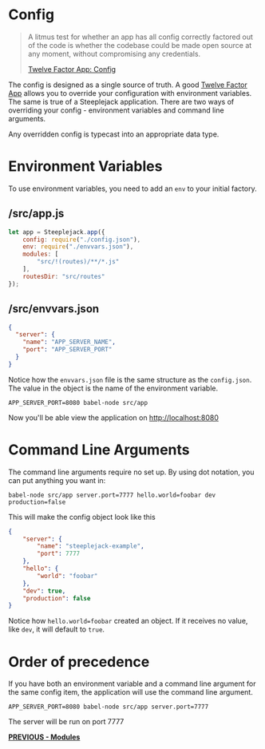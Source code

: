 # Config

> A litmus test for whether an app has all config correctly factored out of the code is whether the codebase could be
> made open source at any moment, without compromising any credentials.
>
> [Twelve Factor App: Config](http://12factor.net/config)

The config is designed as a single source of truth. A good [Twelve Factor App](http://12factor.net/config) allows you to override
your configuration with environment variables. The same is true of a Steeplejack application. There are two ways of overriding
your config - environment variables and command line arguments.

Any overridden config is typecast into an appropriate data type.

# Environment Variables

To use environment variables, you need to add an `env` to your initial factory.

## /src/app.js

```javascript
let app = Steeplejack.app({
    config: require("./config.json"),
    env: require("./envvars.json"),
    modules: [
        "src/!(routes)/**/*.js"
    ],
    routesDir: "src/routes"
});
```

## /src/envvars.json

```json
{
  "server": {
    "name": "APP_SERVER_NAME",
    "port": "APP_SERVER_PORT"
  }
}
```

Notice how the `envvars.json` file is the same structure as the `config.json`.  The value in the object is the name of the
environment variable.

    APP_SERVER_PORT=8080 babel-node src/app

Now you'll be able view the application on [http://localhost:8080](http://localhost:8080)

# Command Line Arguments

The command line arguments require no set up.  By using dot notation, you can put anything you want in:

    babel-node src/app server.port=7777 hello.world=foobar dev production=false

This will make the config object look like this

```json
{
    "server": {
        "name": "steeplejack-example",
        "port": 7777
    },
    "hello": {
        "world": "foobar"
    },
    "dev": true,
    "production": false
}
```

Notice how `hello.world=foobar` created an object. If it receives no value, like `dev`, it will default to `true`.

# Order of precedence

If you have both an environment variable and a command line argument for the same config item, the application will use the command
line argument.

    APP_SERVER_PORT=8080 babel-node src/app server.port=7777

The server will be run on port 7777

**[PREVIOUS - Modules](modules.md)**
